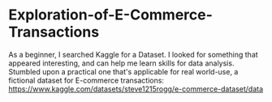 # Exploration-of-E-Commerce-Transactions
As a beginner, I searched Kaggle for a Dataset. I looked for something that appeared interesting, and can help me learn skills for data analysis.
Stumbled upon a practical one that's applicable for real world-use, a fictional dataset for E-commerce transactions: https://www.kaggle.com/datasets/steve1215rogg/e-commerce-dataset/data
